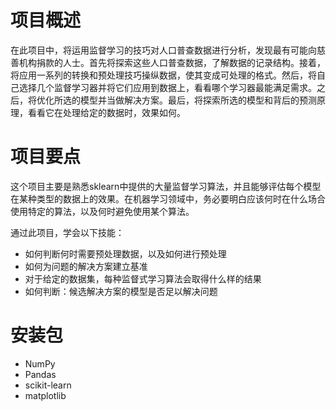 # 项目概述
在此项目中，将运用监督学习的技巧对人口普查数据进行分析，发现最有可能向慈善机构捐款的人士。首先将探索这些人口普查数据，了解数据的记录结构。接着，将应用一系列的转换和预处理技巧操纵数据，使其变成可处理的格式。然后，将自己选择几个监督学习器并将它们应用到数据上，看看哪个学习器最能满足需求。之后，将优化所选的模型并当做解决方案。最后，将探索所选的模型和背后的预测原理，看看它在处理给定的数据时，效果如何。

# 项目要点
这个项目主要是熟悉sklearn中提供的大量监督学习算法，并且能够评估每个模型在某种类型的数据上的效果。在机器学习领域中，务必要明白应该何时在什么场合使用特定的算法，以及何时避免使用某个算法。

通过此项目，学会以下技能：
- 如何判断何时需要预处理数据，以及如何进行预处理
- 如何为问题的解决方案建立基准
- 对于给定的数据集，每种监督式学习算法会取得什么样的结果
- 如何判断：候选解决方案的模型是否足以解决问题

# 安装包
- NumPy
- Pandas
- scikit-learn
- matplotlib
